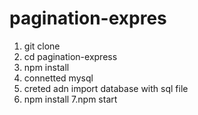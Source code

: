 # pagination-expres
1. git clone
2. cd pagination-express
3. npm install
4. connetted mysql
5. creted adn import database with sql file
6. npm install
7.npm start
